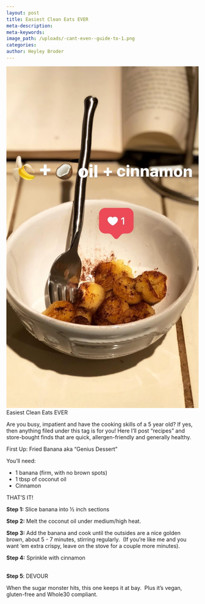 ```yaml
---
layout: post
title: Easiest Clean Eats EVER
meta-description:
meta-keywords:
image_path: /uploads/-cant-even--guide-to-1.png
categories:
author: Heyley Broder
---
```



![](/uploads/versions/image2-4---x----1080-1920x---.jpeg)Easiest Clean Eats EVER

Are you busy, impatient and have the cooking skills of a 5 year old? If yes, then anything filed under this tag is for you! Here I’ll post “recipes” and store-bought finds that are quick, allergen-friendly and generally healthy.

First Up: Fried Banana aka “Genius Dessert”

You’ll need:

* 1 banana (firm, with no brown spots)
* 1 tbsp of coconut oil
* Cinnamon

THAT’S IT!

**Step 1:** Slice banana into ½ inch sections

**Step 2:** Melt the coconut oil under medium/high heat. &nbsp;

**Step 3:** Add the banana and cook until the outsides are a nice golden brown, about 5 - 7 minutes, stirring regularly. &nbsp;(If you’re like me and you want ‘em extra crispy, leave on the stove for a couple more minutes).

**Step 4:** Sprinkle with cinnamon

<br>**Step 5**: DEVOUR

When the sugar monster hits, this one keeps it at bay. &nbsp;Plus it’s vegan, gluten-free and Whole30 compliant.